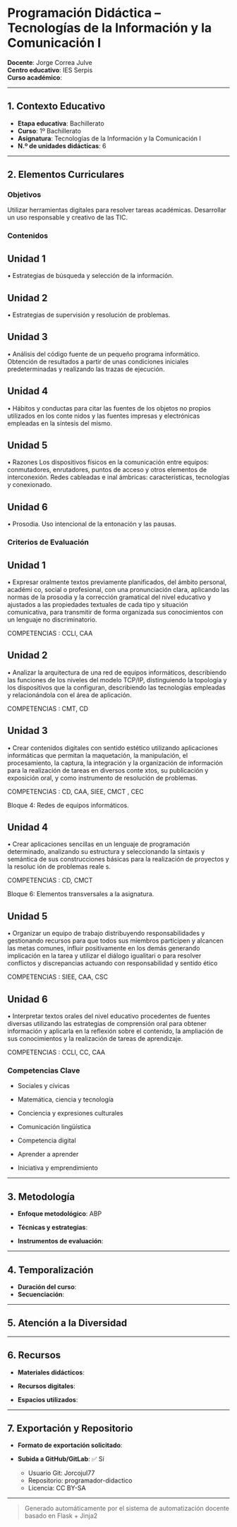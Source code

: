 # Programación Didáctica – Tecnologías de la Información y la Comunicación I

**Docente**: Jorge Correa Julve  
**Centro educativo**: IES Serpis  
**Curso académico**:   

---

## 1. Contexto Educativo

- **Etapa educativa**: Bachillerato
- **Curso**: 1º Bachillerato
- **Asignatura**: Tecnologías de la Información y la Comunicación I
- **N.º de unidades didácticas**: 6

---

## 2. Elementos Curriculares

### Objetivos
Utilizar herramientas digitales para resolver tareas académicas.
Desarrollar un uso responsable y creativo de las TIC.
### Contenidos

## Unidad 1
• Estrategias de búsqueda y selección de la información.

## Unidad 2
• Estrategias de supervisión y resolución de problemas.

## Unidad 3
• Análisis del código fuente de un pequeño programa informático. Obtención 
de resultados a partir de unas condiciones iniciales predeterminadas y 
realizando las trazas de ejecución.

## Unidad 4
• Hábitos y conductas para citar las fuentes de los objetos no propios utilizados en 
los conte nidos y las fuentes impresas y electrónicas empleadas en la síntesis del 
mismo.

## Unidad 5
• Razones Los dispositivos físicos en la comunicación entre equipos: 
conmutadores, enrutadores, puntos de acceso y otros elementos de 
interconexión. Redes cableadas e inal ámbricas: características, tecnologías y 
conexionado.

## Unidad 6
• Prosodia. Uso intencional de la entonación y las pausas.


### Criterios de Evaluación

## Unidad 1
• Expresar oralmente textos previamente planificados, del ámbito personal, 
académi co, social o profesional, con una pronunciación clara, aplicando las 
normas de la prosodia y la corrección gramatical del nivel educativo y 
ajustados a las propiedades textuales de cada tipo y situación comunicativa, 
para transmitir de forma organizada sus  conocimientos con un lenguaje no 
discriminatorio.  
 
COMPETENCIAS : CCLI, CAA

## Unidad 2
• Analizar la arquitectura de una red de equipos informáticos, describiendo las 
funciones de los niveles del modelo TCP/IP, distinguiendo la topología y los 
dispositivos que la configuran, describiendo las tecnologías empleadas y 
relacionándola con el área de aplicación.  
 
COMPETENCIAS : CMT, CD

## Unidad 3
• Crear contenidos digitales con sentido estético utilizando aplicaciones 
informáticas que permitan la maquetación, la manipulación, el 
procesamiento, la captura, la integración y la organización de información 
para la realización de tareas en diversos conte xtos, su publicación y 
exposición oral, y como instrumento de resolución de problemas.  
 
COMPETENCIAS : CD, CAA, SIEE, CMCT , CEC  
 
Bloque 4: Redes de equipos informáticos.

## Unidad 4
• Crear aplicaciones sencillas en un lenguaje de programación determinado, 
analizando su estructura y seleccionando la sintaxis y semántica de sus 
construcciones básicas para la realización de proyectos y la resoluc ión de 
problemas reale s. 
 
COMPETENCIAS : CD, CMCT  
 
 
Bloque 6: Elementos transversales a la asignatura.

## Unidad 5
• Organizar un equipo de trabajo distribuyendo responsabilidades y gestionando 
recursos para que todos sus miembros participen y alcancen las metas 
comunes, influir positivamente en los demás generando implicación en la tarea 
y utilizar el diálogo igualitari o para resolver conflictos y discrepancias actuando 
con responsabilidad y  sentido ético  
 
COMPETENCIAS : SIEE, CAA, CSC

## Unidad 6
• Interpretar textos orales del nivel educativo procedentes de fuentes diversas 
utilizando las estrategias de comprensión oral para obtener información y 
aplicarla en la reflexión sobre el contenido, la ampliación de sus 
conocimientos y la realización de tareas de aprendizaje.  
 
COMPETENCIAS : CCLI, CC, CAA


### Competencias Clave


- Sociales y cívicas

- Matemática, ciencia y tecnología

- Conciencia y expresiones culturales

- Comunicación lingüística

- Competencia digital

- Aprender a aprender

- Iniciativa y emprendimiento



---

## 3. Metodología

- **Enfoque metodológico**: ABP
- **Técnicas y estrategias**:  
  
- **Instrumentos de evaluación**: 

---

## 4. Temporalización

- **Duración del curso**: 
- **Secuenciación**:  
  

---

## 5. Atención a la Diversidad



---

## 6. Recursos

- **Materiales didácticos**:  
  
- **Recursos digitales**:  
  
- **Espacios utilizados**: 

---

## 7. Exportación y Repositorio

- **Formato de exportación solicitado**: 
- **Subida a GitHub/GitLab**: ✅ Sí

  - Usuario Git: Jorcojul77
  - Repositorio: programador-didactico
  - Licencia: CC BY-SA


---

> Generado automáticamente por el sistema de automatización docente basado en Flask + Jinja2